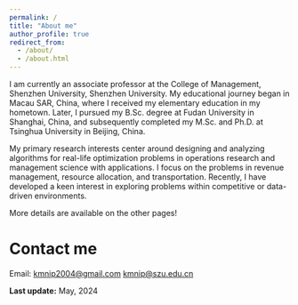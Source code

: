 ```yaml
---
permalink: /
title: "About me"
author_profile: true
redirect_from: 
  - /about/
  - /about.html
---
```



I am currently an associate professor at the College of Management, Shenzhen University, Shenzhen University. My educational journey began in Macau SAR, China, where I received my elementary education in my hometown. Later, I pursued my B.Sc. degree at Fudan University in Shanghai, China, and subsequently completed my M.Sc. and Ph.D. at Tsinghua University in Beijing, China.
<!--<img src="map.png" width=30% height=30%>-->
<!--![](map.png)-->
<!--([my faculty website in Chinese](https://math.xmu.edu.cn/info/1083/6957.htm))-->

My primary research interests center around designing and analyzing algorithms for real-life optimization problems in operations research and management science with applications. I focus on the problems in revenue management, resource allocation, and transportation. Recently, I have developed a keen interest in exploring problems within competitive or data-driven environments.

More details are available on the other pages!

Contact me
======
Email: [kmnip2004@gmail.com](mailto:kmnip2004@gmail.com) [kmnip@szu.edu.cn](mailto:kmnip@szu.edu.cn)

<!--Office: Wuji Building, No. 519 (数理/物机大楼 519); Phone: (+86) 0592-2580037-->

<!--Address: School of Mathematical Sciences, Zengcuo’an West Road, Haiyun Campus, Xiamen University, (曾厝垵西路厦门大学海韵校区)
Xiamen City, Fujian Province, China, 361005-->

**Last update:** May, 2024
